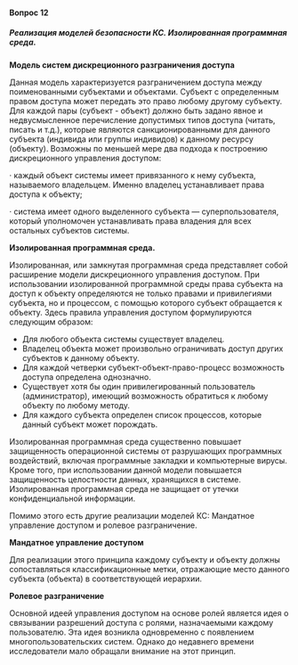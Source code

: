 #### Вопрос 12

##### Реализация моделей безопасности КС. Изолированная программная среда.

**Модель систем дискреционного разграничения доступа**

Данная модель характеризуется разграничением доступа между поименованными субъектами и объектами. Субъект с определенным правом доступа может передать это право любому другому субъекту. Для каждой пары (субъект - объект) должно быть задано явное и недвусмысленное перечисление допустимых типов доступа (читать, писать и т.д.), которые являются санкционированными для данного субъекта (индивида или группы индивидов) к данному ресурсу (объекту). Возможны по меньшей мере два подхода к построению дискреционного управления доступом:

·     каждый объект системы имеет привязанного к нему субъекта, называемого владельцем. Именно владелец устанавливает права доступа к объекту;

·     система имеет одного выделенного субъекта — суперпользователя, который уполномочен устанавливать права владения для всех остальных субъектов системы.

**Изолированная программная среда.**

Изолированная, или замкнутая программная среда представляет собой расширение модели дискреционного управления доступом. При использовании изолированной программной среды права субъекта на доступ к объекту определяются не только правами и привилегиями субъекта, но и процессом, с помощью которого субъект обращается к объекту. Здесь правила управления доступом формулируются следующим образом:

- Для любого объекта системы существует     владелец.
- Владелец объекта может произвольно     ограничивать доступ других субъектов к данному объекту.
- Для каждой четверки     субъект-объект-право-процесс возможность доступа определена однозначно.
- Существует хотя бы один     привилегированный пользователь (администратор), имеющий возможность     обратиться к любому объекту по любому методу.
- Для каждого субъекта определен список     процессов, которые данный субъект может порождать.

Изолированная программная среда существенно повышает защищенность операционной системы от разрушающих программных воздействий, включая программные закладки и компьютерные вирусы. Кроме того, при использовании данной модели повышается защищенность целостности данных, хранящихся в системе. Изолированная программная среда не защищает от утечки конфиденциальной информации.



Помимо этого есть другие реализации моделей КС: Мандатное управление доступом и ролевое разграничение.

**Мандатное управление доступом**

Для реализации этого принципа каждому субъекту и объекту должны сопоставляться классификационные метки, отражающие место данного субъекта (объекта) в соответствующей иерархии.

**Ролевое разграничение**

Основной идеей управления доступом на основе ролей является идея о связывании разрешений доступа с ролями, назначаемыми каждому пользователю. Эта идея возникла одновременно с появлением многопользовательских систем. Однако до недавнего времени исследователи мало обращали внимание на этот принцип.